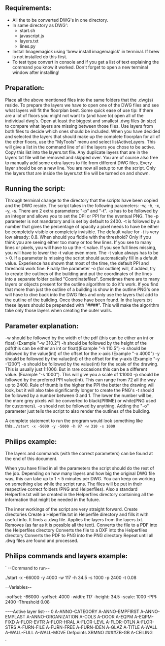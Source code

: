 <h2>Requirements:</h2>

- All the to be converted DWG's in one directory.
- In same directory as DWG':
  - start.sh
  - javascript.js
  - layers.txt
  - lines.py
- 	Install Imagemagick using 'brew install imagemagick' in terminal. If brew is not installed do this first.
- 	To test type convert in console and if you get a list of text explaining the command you know it worked. Don't forget to open a new terminal window after installing!

<h2>Preparation:</h2>
Place all the above mentioned files into the same folders that the .dwg(s) reside. To prepare the layers we have to open one of the DWG files and see what layers will fit the floorplan best. 
Some quick ease of use tip: If there are a lot of floors you might not want to (and have to) open all of the individual dwg's. Open at least the biggest and smallest .dwg files (in size) to compare what layers are missing between those files. Use layers from both files to decide which ones should be included. 
When you have decided and selected the layers that should make up the complete floorplan for all of the other floors, use the "MyTools" menu and select listActiveLayers. This will give a list in the command line of all the layers you chose to be active. Copy this list into the layers.txt file. Any duplicate layers that are in the layers.txt file will be removed and skipped over. You are of course also free to manually add some extra layers to file from different DWG files. Every layer should be on a new line. You are now all setup to run the script. Only the layers that are inside the layers.txt file will be turned on and shown.

<h2>Running the script:</h2>
Through terminal change to the directory that the scripts have been copied and the DWG reside. The script takes in the following parameters: -w, -h, -x, -y, -s.
There are 2 extra parameters: "-p" and "-t".
-p has to be followed by an integer and allows you to set the DPI or PPI for the eventual PNG. The -p parameter is not mandatory and is set by default to 2400.
-t is followed by a number that gives the percentage of opacity a pixel needs to have be either be completely visible or completely invisible. The default value for -t is very low already: 0.8. When should you fiddle with the threshold? Only if you think you are seeing either too many or too few lines. If you see to many lines or pixels, you will have to up the -t value. If you see full lines missing, you will have to lower the -t value even more. The -t value always has to be > 0. If a parameter is missing the script should automatically fill in a default value. Experience has shown that most of the time, the default PPI and threshold work fine. 
Finally the parameter -o (for outline) will, if added, try to create the outlines of the building and put the coordinates of the lines into a separate folder called "Coordinatefiles". 
Sometimes there are to many layers or objects present for the outline algorithm to do it's work. If you find that more than just the outline of a building is show in the outline PNG's one will have to dive back into the DWG files and only use the layers that add to the outline of the building. Once those have been found. In the layers.txt these layers should be prepended with "####". This will make the algorithm take only those layers when creating the outer walls.

<h2>Parameter explanation:</h2>
-w should be followed by the width of the pdf (this can be either an int or float) (Example "-w 310.2")
-h should be followed by the height of the pdf(this can be either an int or float)(Example "-h 110.5")
-x should be followed by the value(int) of the offset for the x-axis (Example "-x 4000")
-y should be followed by the value(int) of the offset for the y-axis (Example "-y -1200")
-s should be followed by the value(int) for the scale of the drawing. This is usually just 1:1000. But in rare occasions this can be a different value. (Example "-s 1000"). This will give you a scale of 1:1000
-p should be followed by the prefered PPI value(int). This can range from 72 all the way up to 2400. Rule of thumb is the higher the PPI the better the drawing will look, but it will also take significantly longer to create the PNG's
-t should be followed by a number between 0 and 1. The lower the number will be, the more grey pixels will be converted to black(PRIME) or white(PNG used for customers).
-o should not be followed by anything. Adding the "-o" parameter just tells the script to also render the outlines of the building. 

A complete statement to run the program would look something like this.`./start -x -5000 -y -5000 -h 97 -w 310 -s 1000`

<h2>Philips example:</h2>
The layers and commands (with the correct parameters) can be found at the end of this document. 

When you have filled in all the parameters the script should do the rest of the job. Depending on how many layers and how big the original DWG file was, this can take up to 1 ~ 5 minutes per DWG. You can keep on working on something else while the script runs. 
The files will be put in their respective correct folders (PNG and Helperfiles). Also a standard Helperfile.txt will be created in the Helperfiles directory containing all the information that might be needed in the future. 

The inner workings of the script are very straight forward. 
Create directories
Create a Helperfile.txt in Helperfile directory and fills it with useful info.
It finds a .dwg file. 
Applies the layers from the layers.txt.
Removes (as far as it is possible all the text). 
Converts the file to a PDF into the Helperfiles directory
Converts the file to a DXF into the Helperfiles directory
Converts the PDF to PNG into the PNG directory
Repeat until all .dwg files are found and processed.


<h2>Philips commands and layers example:</h2>
`
--Command to run--

./start -x -66000 -y 4000 -w 117 -h 34.5 -s 1000 -p 2400 -t 0.08

 --Variables-- 

-xoffset: -66000
-yoffset: 4000
-width:   117
-height:  34.5
-scale:   1000
-PPI:     2400
-Threshold 0.08

----Active layer list---
0
A-ANNO-CATEGORY
A-ANNO-EMPFIRST
A-ANNO-EMPLAST
A-ANNO-ORGANIZATION
A-COLS
A-DOOR
A-EQPM
A-EQPM-FIXD
A-FLOR-EVTR
A-FLOR-HRAL
A-FLOR-LEVL
A-FLOR-OTLN
A-FLOR-STRS
A-FURN-FILE
A-FURN-FREE
A-FURN-IDEN
A-GLAZ
A-TITLE
A-WALL
A-WALL-FULL
A-WALL-MOVE
Defpoints
XRMNO
####ZB-GB
A-CEILING

`
